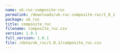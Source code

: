 ```yaml
---
name: uk-ruc-composite-ruc
permalink: /downloads/uk-ruc-composite-ruc/1_0_1
package: uk_ruc
title: composite_ruc
filename: composite_ruc.csv
version: 1.0.1
full_version: 1.0.1
file: /data/uk_ruc/1.0.1/composite_ruc.csv
---
```

